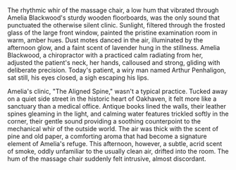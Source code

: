The rhythmic whir of the massage chair, a low hum that vibrated through Amelia Blackwood's sturdy wooden floorboards, was the only sound that punctuated the otherwise silent clinic.  Sunlight, filtered through the frosted glass of the large front window, painted the pristine examination room in warm, amber hues.  Dust motes danced in the air, illuminated by the afternoon glow, and a faint scent of lavender hung in the stillness.  Amelia Blackwood, a chiropractor with a practiced calm radiating from her, adjusted the patient's neck, her hands, calloused and strong, gliding with deliberate precision.  Today's patient, a wiry man named Arthur Penhaligon, sat still, his eyes closed, a sigh escaping his lips.

Amelia's clinic, "The Aligned Spine," wasn't a typical practice.  Tucked away on a quiet side street in the historic heart of Oakhaven, it felt more like a sanctuary than a medical office.  Antique books lined the walls, their leather spines gleaming in the light, and calming water features trickled softly in the corner, their gentle sound providing a soothing counterpoint to the mechanical whir of the outside world.  The air was thick with the scent of pine and old paper, a comforting aroma that had become a signature element of Amelia's refuge.  This afternoon, however, a subtle, acrid scent of smoke, oddly unfamiliar to the usually clean air, drifted into the room.  The hum of the massage chair suddenly felt intrusive, almost discordant.

